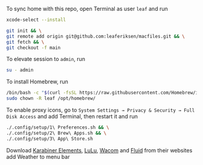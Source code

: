 To sync home with this repo, open Terminal as user `leaf` and run
```bash
xcode-select --install
```
```bash
git init && \
git remote add origin git@github.com:leaferiksen/macfiles.git && \
git fetch && \
git checkout -f main
```
To elevate session to `admin`, run
```bash
su - admin
```
To install Homebrew, run
```bash
/bin/bash -c "$(curl -fsSL https://raw.githubusercontent.com/Homebrew/install/HEAD/install.sh)" && \
sudo chown -R leaf /opt/homebrew/
```
To enable proxy icons, go to `System Settings → Privacy & Security → Full Disk Access` and add Terminal, then restart it and run
```bash
./.config/setup/1\ Preferences.sh && \
./.config/setup/2\ Brew\ Apps.sh && \
./.config/setup/3\ App\ Store.sh
```
Download [Karabiner Elements](https://karabiner-elements.pqrs.org/), [LuLu](https://objective-see.org/products/lulu.html), [Wacom](https://www.wacom.com/en-us/support/product-support/drivers) and [Fluid](https://getfluid.app/) from their websites add Weather to menu bar
